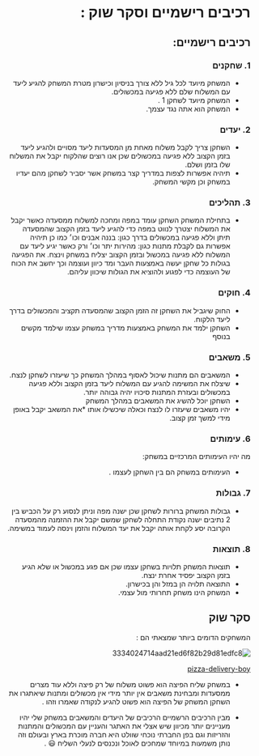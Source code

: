 <div dir='rtl' lang='he'>
 
 # רכיבים רישמיים וסקר שוק :
 ## רכיבים רישמיים: 
 
### 1. שחקנים

* המשחק מיועד לכל גיל ללא צורך בניסיון וכישרון מטרת המשחק להגיע ליעד עם המשלוח שלם ללא פגיעה במכשולים.
* המשחק מיועד לשחקן 1 .
* המשחק הוא אתה נגד עצמך.
 
### 2. יעדים

* השחקן צריך לקבל משלוח מאחת מן המסעדות ליעד מסויים ולהגיע ליעד בזמן הקצוב ללא פגיעה במכשולים שכן אנו רוצים שהלקוח יקבל את המשלוח שלו בזמן ושלם.
* תיהיה אפשרות לצפות במדריך קצר במשחק אשר יסביר לשחקן מהם יעדיו במשחק וכן מקשי המשחק.

### 3. תהליכים

* בתחילת המשחק השחקן עומד במפה ומחכה למשלוח ממסעדה כאשר יקבל את המשלוח יצטרך לנווט במפה כדי להגיע ליעד בזמן הקצוב שהמסעדה תיתן וללא פגיעה במכשולים בדרך כגון: בננה אבנים וכו׳ כמו כן תיהיה אפשרות גם לקבלת מתנות כגון: מהירות יתר וכו׳ ורק כאשר יגיע ליעד עם המשלוח ללא פגיעה במכשול ובזמן הקצוב יצליח במשחק וינצח.
 את הפגיעה בגולות כל שחקן יעשה באמצעות העבר ומד כיוון ועוצמה וכך יחשב את הכוח של העוצמה כדי לפגוע ולהוציא את הגולות שיכוון עליהם. 

### 4. חוקים
 
* החוק שיגביל את השחקן זה הזמן הקצוב שהמסעדה תקציב והמכשולים בדרך ליעד הלקוח.
* השחקן ילמד את המשחק באמצעות מדריך במשחק עצמו שילמד מקשים בנוסף

 


### 5. משאבים

* המשאבים הם מתנות שיכול לאסוף במהלך המשחק כך שיעזרו לשחקן לנצח.
* שיצלח את המשימה להגיע עם המשלוח ליעד בזמן הקצוב וללא פגיעה במכשולים ובעזרת המתנות סיכויו יהיה גבוהה יותר.
* השחקן יוכל להשיג את המשאבים במהלך המשחק
* יהיו משאבים שיעזרו לו לנצח וכאלה שיכשילו אותו
*את המשאב יקבל באופן מידי למשך זמן קצוב.

### 6. עימותים

מה יהיו העימותים המרכזיים במשחק:

* העימותים במשחק הם בין השחקן לעצמו .


### 7. גבולות
 
* גבולות המשחק ברורות לשחקן שכן ישנה מפה וניתן לנסוע רק על הכביש בין 2 נתיבים
 ישנה נקודת התחלה לשחקן שמשם יקבל את ההזמנה מהמסעדה הקרובה יסע לקחת אותה יקבל את יעד המשלוח והזמן וינסה לעמוד במשימה. 
 

### 8. תוצאות

* תוצאות המשחק תלויות בשחקן עצמו שכן אם פגע במכשול או שלא הגיע בזמן הקצוב יפסיד אחרת ינצח. 
* התוצאה תלויה הן במזל והן בכישרון. 
* המשחק הינו משחק תחרותי מול עצמי.


## סקר שוק
  
  המשחקים הדומים ביותר שמצאתי הם :

![3334024714aad21ed6f82b29d81edfc8](https://user-images.githubusercontent.com/73976733/226829510-2d7343f2-b34d-4db7-b54d-9607f8b6ff2a.jpeg)

  
  [pizza-delivery-boy](https://freegamesboom.com/he/games/pizza-delivery-boy-simulation-game/)


* במשחק שליח הפיצה הוא פשוט משלוח של רק פיצה וללא עוד מצרים ממסעדות ומבחינת משאבים אין יותר מידי אין מכשולים ומתנות שיאתגרו את השחקן המשחק של הפיצה הוא פשוט להגיע לנקודה שאמרו וזהו . 

* מבין הרכיבים הרשמיים הרכיבים של היעדים והמשאבים במשחק שלי יהיו מעניינים יותר מכיוון שיש אצלי את האתגר והעניין עם המכשולים והמתנות והזריזות וגם בפן החברתי נוכחי שוולט היא חברה מוכרת בארץ ובעולם וזה נותן משמעות במיוחד שמחכים לאוכל ונכנסים לנעלי השליח :smiley: . 

</div>
